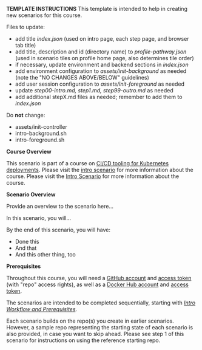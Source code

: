 **TEMPLATE INSTRUCTIONS**
This template is intended to help in creating new scenarios for this course.

Files to update:
- add title _index.json_ (used on intro page, each step page, and browser tab title)
- add title, description and id (directory name) to _profile-pathway.json_ (used in scenario tiles on profile home page, also determines tile order)
- if necessary, update environment and backend sections in _index.json_
- add environment configuration to _assets/init-background_ as needed (note the "NO CHANGES ABOVE/BELOW" guidelines)
- add user session configuration to _assets/init-foreground_ as needed
- update _step00-intro.md, step1.md, step99-outro.md_ as needed
- add additional stepX.md files as needed; remember to add them to _index.json_

Do **not** change:
- assets/init-controller
- intro-background.sh
- intro-foreground.sh

**Course Overview**

This scenario is part of a course on [CI/CD tooling for Kubernetes deployments](https://www.katacoda.com/springone-tour-2020-cicd).
Please visit the [intro scenario](https://www.katacoda.com/springone-tour-2020-cicd/scenarios/1-intro-workflow) for more information about the course.
Please visit the [Intro Scenario](https://www.katacoda.com/springone-tour-2020-cicd/scenarios/1-intro-workflow) for more information about the course.

**Scenario Overview**

Provide an overview to the scenario here...

In this scenario, you will...

By the end of this scenario, you will have:

* Done this
* And that
* And this other thing, too

**Prerequisites** 

Throughout this course, you will need a [GitHub account](https://github.com) and [access token](https://help.github.com/en/github/authenticating-to-github/creating-a-personal-access-token-for-the-command-line) (with "repo" access rights), as well as a [Docker Hub account](https://hub.docker.com) and [access token](https://docs.docker.com/docker-hub/access-tokens).

The scenarios are intended to be completed sequentially, starting with [_Intro Workflow and Prerequisites_](https://www.katacoda.com/springone-tour-2020-cicd/scenarios/1-intro-workflow).

Each scenario builds on the repo(s) you create in earlier scenarios. However, a sample repo representing the starting state of each scenario is also provided, in case you want to skip ahead. Please see step 1 of this scenario for instructions on using the reference starting repo.
